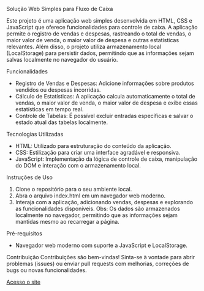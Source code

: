 Solução Web Simples para Fluxo de Caixa

Este projeto é uma aplicação web simples desenvolvida em HTML, CSS e JavaScript que oferece funcionalidades para controle de caixa. A aplicação permite o registro de vendas e despesas, rastreando o total de vendas, o maior valor de venda, o maior valor de despesa e outras estatísticas relevantes. Além disso, o projeto utiliza armazenamento local (LocalStorage) para persistir dados, permitindo que as informações sejam salvas localmente no navegador do usuário.

Funcionalidades
* Registro de Vendas e Despesas: Adicione informações sobre produtos vendidos ou despesas incorridas.
* Cálculo de Estatísticas: A aplicação calcula automaticamente o total de vendas, o maior valor de venda, o maior valor de despesa e exibe essas estatísticas em tempo real.
* Controle de Tabelas: É possível excluir entradas específicas e salvar o estado atual das tabelas localmente.

Tecnologias Utilizadas
- HTML: Utilizado para estruturação do conteúdo da aplicação.
- CSS: Estilização para criar uma interface agradável e responsiva.
- JavaScript: Implementação da lógica de controle de caixa, manipulação do DOM e interação com o armazenamento local.

Instruções de Uso
1. Clone o repositório para o seu ambiente local.
2. Abra o arquivo index.html em um navegador web moderno.
3. Interaja com a aplicação, adicionando vendas, despesas e explorando as funcionalidades disponíveis.
Obs: Os dados são armazenados localmente no navegador, permitindo que as informações sejam mantidas mesmo ao recarregar a página.

Pré-requisitos
* Navegador web moderno com suporte a JavaScript e LocalStorage.

Contribuição
Contribuições são bem-vindas! Sinta-se à vontade para abrir problemas (issues) ou enviar pull requests com melhorias, correções de bugs ou novas funcionalidades.

[Acesso o site](https://renangbueno.github.io/)
